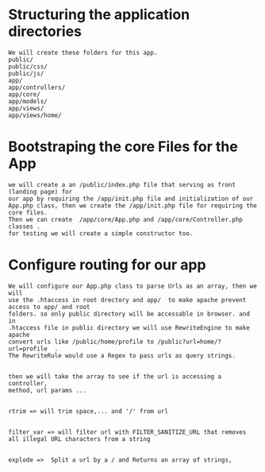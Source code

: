 # Structuring the application directories

    We will create these folders for this app.
    public/
    public/css/
    public/js/
    app/
    app/controllers/
    app/core/
    app/models/
    app/views/
    app/views/home/


# Bootstraping the core Files for the App
    we will create a an /public/index.php file that serving as front (landing page) for 
    our app by requiring the /app/init.php file and initialization of our App.php class, then we create the /app/init.php file for requiring the core files.
    Then we can create  /app/core/App.php and /app/core/Controller.php classes .
    for testing we will create a simple constructor too.

# Configure routing for our app
    We will configure our App.php class to parse Urls as an array, then we will
    use the .htaccess in root drectory and app/  to make apache prevent access to app/ and root
    folders. so only public directory will be accessable in browser. and in
    .htaccess file in public directory we will use RewriteEngine to make apache
    convert urls like /public/home/profile to /public?url=home/?url=profile  .
    The RewriteRule would use a Regex to pass urls as query strings.
    

    then we will take the array to see if the url is accessing a controller,
    method, url params ...


    rtrim => will trim space,... and '/' from url
    
    
    filter_var => will filter url with FILTER_SANITIZE_URL that removes all illegal URL characters from a string


    explode =>  Split a url by a / and Returns an array of strings,




